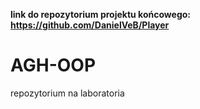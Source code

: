 <strong>link do repozytorium projektu końcowego:
https://github.com/DanielVeB/Player</strong>

# AGH-OOP
repozytorium na laboratoria
